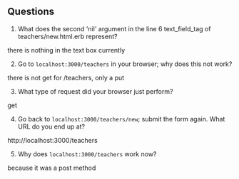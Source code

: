## Questions

1. What does the second 'nil' argument in the line 6 text_field_tag of teachers/new.html.erb represent?

there is nothing in the text box currently


2. Go to `localhost:3000/teachers` in your browser; why does this not work?

there is not get for /teachers, only a put


3. What type of request did your browser just perform?

get


4. Go back to `localhost:3000/teachers/new`; submit the form again. What URL do you end up at?

http://localhost:3000/teachers


5. Why does `localhost:3000/teachers` work now?

because it was a post method